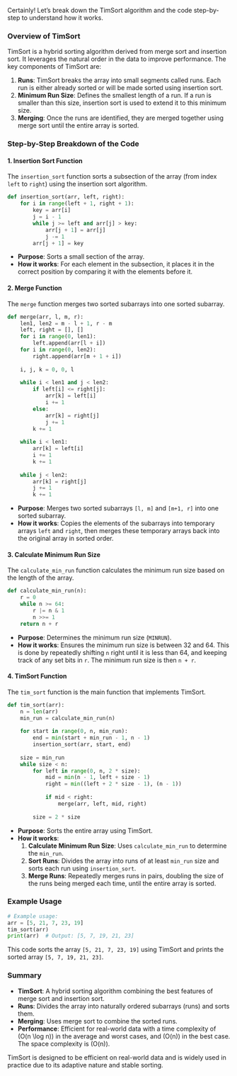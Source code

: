 Certainly! Let’s break down the TimSort algorithm and the code step-by-step to understand how it works.

### Overview of TimSort

TimSort is a hybrid sorting algorithm derived from merge sort and insertion sort. It leverages the natural order in the data to improve performance. The key components of TimSort are:

1. **Runs**: TimSort breaks the array into small segments called runs. Each run is either already sorted or will be made sorted using insertion sort.
2. **Minimum Run Size**: Defines the smallest length of a run. If a run is smaller than this size, insertion sort is used to extend it to this minimum size.
3. **Merging**: Once the runs are identified, they are merged together using merge sort until the entire array is sorted.

### Step-by-Step Breakdown of the Code

#### 1. Insertion Sort Function

The `insertion_sort` function sorts a subsection of the array (from index `left` to `right`) using the insertion sort algorithm.

```python
def insertion_sort(arr, left, right):
    for i in range(left + 1, right + 1):
        key = arr[i]
        j = i - 1
        while j >= left and arr[j] > key:
            arr[j + 1] = arr[j]
            j -= 1
        arr[j + 1] = key
```

- **Purpose**: Sorts a small section of the array.
- **How it works**: For each element in the subsection, it places it in the correct position by comparing it with the elements before it.

#### 2. Merge Function

The `merge` function merges two sorted subarrays into one sorted subarray.

```python
def merge(arr, l, m, r):
    len1, len2 = m - l + 1, r - m
    left, right = [], []
    for i in range(0, len1):
        left.append(arr[l + i])
    for i in range(0, len2):
        right.append(arr[m + 1 + i])
    
    i, j, k = 0, 0, l
    
    while i < len1 and j < len2:
        if left[i] <= right[j]:
            arr[k] = left[i]
            i += 1
        else:
            arr[k] = right[j]
            j += 1
        k += 1
    
    while i < len1:
        arr[k] = left[i]
        i += 1
        k += 1
    
    while j < len2:
        arr[k] = right[j]
        j += 1
        k += 1
```

- **Purpose**: Merges two sorted subarrays `[l, m]` and `[m+1, r]` into one sorted subarray.
- **How it works**: Copies the elements of the subarrays into temporary arrays `left` and `right`, then merges these temporary arrays back into the original array in sorted order.

#### 3. Calculate Minimum Run Size

The `calculate_min_run` function calculates the minimum run size based on the length of the array.

```python
def calculate_min_run(n):
    r = 0
    while n >= 64:
        r |= n & 1
        n >>= 1
    return n + r
```

- **Purpose**: Determines the minimum run size (`MINRUN`).
- **How it works**: Ensures the minimum run size is between 32 and 64. This is done by repeatedly shifting `n` right until it is less than 64, and keeping track of any set bits in `r`. The minimum run size is then `n + r`.

#### 4. TimSort Function

The `tim_sort` function is the main function that implements TimSort.

```python
def tim_sort(arr):
    n = len(arr)
    min_run = calculate_min_run(n)
    
    for start in range(0, n, min_run):
        end = min(start + min_run - 1, n - 1)
        insertion_sort(arr, start, end)
    
    size = min_run
    while size < n:
        for left in range(0, n, 2 * size):
            mid = min(n - 1, left + size - 1)
            right = min((left + 2 * size - 1), (n - 1))
            
            if mid < right:
                merge(arr, left, mid, right)
        
        size = 2 * size
```

- **Purpose**: Sorts the entire array using TimSort.
- **How it works**:
  1. **Calculate Minimum Run Size**: Uses `calculate_min_run` to determine the `min_run`.
  2. **Sort Runs**: Divides the array into runs of at least `min_run` size and sorts each run using `insertion_sort`.
  3. **Merge Runs**: Repeatedly merges runs in pairs, doubling the size of the runs being merged each time, until the entire array is sorted.

### Example Usage

```python
# Example usage:
arr = [5, 21, 7, 23, 19]
tim_sort(arr)
print(arr)  # Output: [5, 7, 19, 21, 23]
```

This code sorts the array `[5, 21, 7, 23, 19]` using TimSort and prints the sorted array `[5, 7, 19, 21, 23]`.

### Summary

- **TimSort**: A hybrid sorting algorithm combining the best features of merge sort and insertion sort.
- **Runs**: Divides the array into naturally ordered subarrays (runs) and sorts them.
- **Merging**: Uses merge sort to combine the sorted runs.
- **Performance**: Efficient for real-world data with a time complexity of \(O(n \log n)\) in the average and worst cases, and \(O(n)\) in the best case. The space complexity is \(O(n)\).

TimSort is designed to be efficient on real-world data and is widely used in practice due to its adaptive nature and stable sorting.
